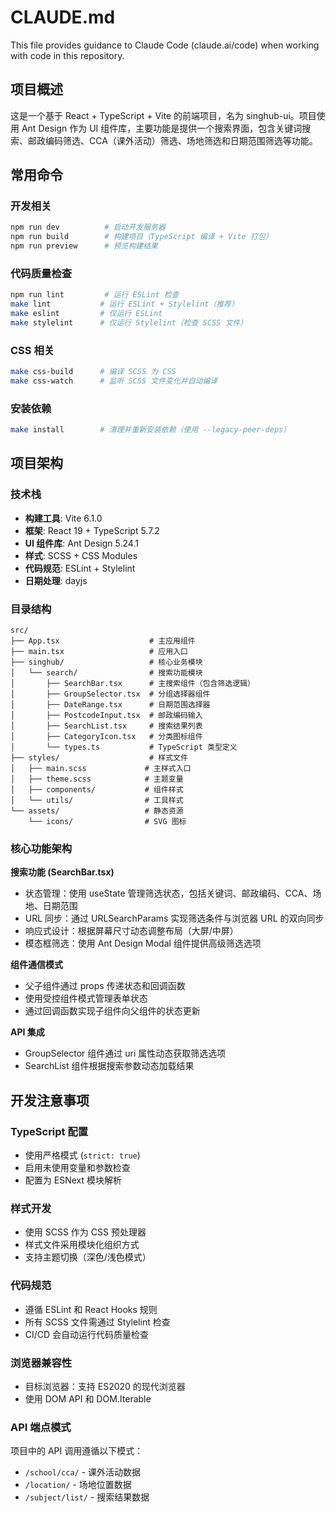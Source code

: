 # CLAUDE.md

This file provides guidance to Claude Code (claude.ai/code) when working with code in this repository.

## 项目概述

这是一个基于 React + TypeScript + Vite 的前端项目，名为 singhub-ui。项目使用 Ant Design 作为 UI 组件库，主要功能是提供一个搜索界面，包含关键词搜索、邮政编码筛选、CCA（课外活动）筛选、场地筛选和日期范围筛选等功能。

## 常用命令

### 开发相关
```bash
npm run dev          # 启动开发服务器
npm run build        # 构建项目（TypeScript 编译 + Vite 打包）
npm run preview      # 预览构建结果
```

### 代码质量检查
```bash
npm run lint         # 运行 ESLint 检查
make lint           # 运行 ESLint + Stylelint（推荐）
make eslint         # 仅运行 ESLint
make stylelint      # 仅运行 Stylelint（检查 SCSS 文件）
```

### CSS 相关
```bash
make css-build      # 编译 SCSS 为 CSS
make css-watch      # 监听 SCSS 文件变化并自动编译
```

### 安装依赖
```bash
make install        # 清理并重新安装依赖（使用 --legacy-peer-deps）
```

## 项目架构

### 技术栈
- **构建工具**: Vite 6.1.0
- **框架**: React 19 + TypeScript 5.7.2
- **UI 组件库**: Ant Design 5.24.1
- **样式**: SCSS + CSS Modules
- **代码规范**: ESLint + Stylelint
- **日期处理**: dayjs

### 目录结构
```
src/
├── App.tsx                    # 主应用组件
├── main.tsx                   # 应用入口
├── singhub/                   # 核心业务模块
│   └── search/                # 搜索功能模块
│       ├── SearchBar.tsx      # 主搜索组件（包含筛选逻辑）
│       ├── GroupSelector.tsx  # 分组选择器组件
│       ├── DateRange.tsx      # 日期范围选择器
│       ├── PostcodeInput.tsx  # 邮政编码输入
│       ├── SearchList.tsx     # 搜索结果列表
│       ├── CategoryIcon.tsx   # 分类图标组件
│       └── types.ts           # TypeScript 类型定义
├── styles/                    # 样式文件
│   ├── main.scss             # 主样式入口
│   ├── theme.scss            # 主题变量
│   ├── components/           # 组件样式
│   └── utils/                # 工具样式
└── assets/                   # 静态资源
    └── icons/                # SVG 图标
```

### 核心功能架构

**搜索功能 (SearchBar.tsx)**
- 状态管理：使用 useState 管理筛选状态，包括关键词、邮政编码、CCA、场地、日期范围
- URL 同步：通过 URLSearchParams 实现筛选条件与浏览器 URL 的双向同步
- 响应式设计：根据屏幕尺寸动态调整布局（大屏/中屏）
- 模态框筛选：使用 Ant Design Modal 组件提供高级筛选选项

**组件通信模式**
- 父子组件通过 props 传递状态和回调函数
- 使用受控组件模式管理表单状态
- 通过回调函数实现子组件向父组件的状态更新

**API 集成**
- GroupSelector 组件通过 uri 属性动态获取筛选选项
- SearchList 组件根据搜索参数动态加载结果

## 开发注意事项

### TypeScript 配置
- 使用严格模式 (`strict: true`)
- 启用未使用变量和参数检查
- 配置为 ESNext 模块解析

### 样式开发
- 使用 SCSS 作为 CSS 预处理器
- 样式文件采用模块化组织方式
- 支持主题切换（深色/浅色模式）

### 代码规范
- 遵循 ESLint 和 React Hooks 规则
- 所有 SCSS 文件需通过 Stylelint 检查
- CI/CD 会自动运行代码质量检查

### 浏览器兼容性
- 目标浏览器：支持 ES2020 的现代浏览器
- 使用 DOM API 和 DOM.Iterable

### API 端点模式
项目中的 API 调用遵循以下模式：
- `/school/cca/` - 课外活动数据
- `/location/` - 场地位置数据
- `/subject/list/` - 搜索结果数据
